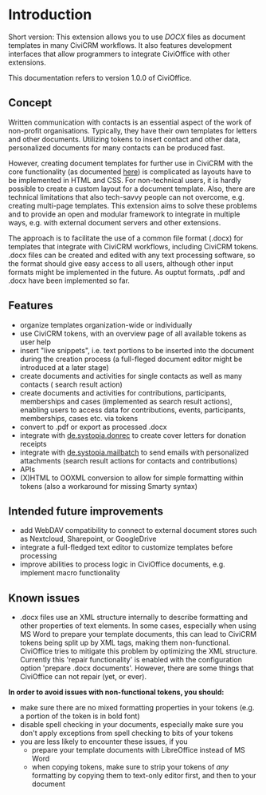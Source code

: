 # Introduction

Short version: This extension allows you to use *DOCX* files as document
templates in many CiviCRM workflows. It also features development interfaces that allow programmers to integrate CiviOffice with other extensions.

This documentation refers to version 1.0.0 of CiviOffice.

## Concept

Written communication with contacts is an essential aspect of the work of
non-profit organisations. Typically, they have their own templates for letters and other documents.
Utilizing tokens to insert contact and other data, personalized documents for many
contacts can be produced fast.

However, creating document templates for further use in CiviCRM with the core
functionality (as
documented [here](https://docs.civicrm.org/user/en/latest/email/message-templates/))
is complicated as layouts have to be implemented in HTML and CSS.
For non-technical users, it is hardly possible to create a custom layout for a
document template. Also, there are technical limitations that also tech-savvy
people can not overcome, e.g. creating multi-page templates. This extension aims
to solve these problems and to provide an open and modular framework to
integrate in multiple ways, e.g. with external document servers and other
extensions.

The approach is to facilitate the use of a common file format (.docx) for
templates that integrate with CiviCRM workflows, including CiviCRM tokens. .docx
files can be created and edited with any text processing software, so the format
should give easy access to all users, although other input formats might be
implemented in the future. As ouptut formats, .pdf and .docx have been
implemented so far.

## Features

- organize templates organization-wide or individually
- use CiviCRM tokens, with an overview page of all available tokens as user help
- insert "live snippets", i.e. text portions to be inserted into the document
  during the creation process (a full-fleged document editor might be introduced at a
  later stage)
- create documents and activities for single contacts as well as many contacts (
  search result action)
- create documents and activities for contributions, participants, memberships
  and cases (implemented as search result actions), enabling users to access
  data for contributions, events, participants, memberships, cases etc. via
  tokens
- convert to .pdf or export as processed .docx
- integrate
  with [de.systopia.donrec](https://github.com/systopia/de.systopia.donrec) to
  create cover letters for donation receipts
- integrate
  with [de.systopia.mailbatch](https://github.com/systopia/de.systopia.mailbatch)
  to send emails with personalized attachments (search result actions for
  contacts and contributions)
- APIs
- (X)HTML to OOXML conversion to allow for simple formatting within tokens (also
  a workaround for missing Smarty syntax)

## Intended future improvements

- add WebDAV compatibility to connect to external document stores such as
  Nextcloud, Sharepoint, or GoogleDrive
- integrate a full-fledged text editor to customize templates before
  processing
- improve abilities to process logic in CiviOffice documents, e.g. implement
  macro functionality

## Known issues

- .docx files use an XML structure internally to describe formatting and other
  properties of text elements. In some cases, especially when using MS Word to prepare your template documents, this can lead to CiviCRM tokens
  being split up by XML tags, making them non-functional. CiviOffice tries to
  mitigate this problem by optimizing the XML structure. Currently this 'repair
  functionality' is enabled with the configuration option
  'prepare .docx documents'. However, there are some things that CiviOffice can
  not repair (yet, or ever).

**In order to avoid issues with non-functional tokens, you should:**

- make sure there are no mixed formatting properties in your tokens (e.g. a
  portion of the token is in bold font)
- disable spell checking in your documents, especially make sure you don't
  apply exceptions from spell checking to bits of your tokens
- you are less likely to encounter these issues, if you
  - prepare your template documents with LibreOffice instead of MS Word
  - when copying tokens, make sure to strip your tokens of *any* formatting by copying them to text-only editor first, and then to your document
